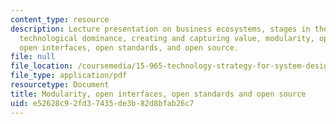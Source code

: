 ```yaml
---
content_type: resource
description: Lecture presentation on business ecosystems, stages in the battle for
  technological dominance, creating and capturing value, modularity, open innovation,
  open interfaces, open standards, and open source.
file: null
file_location: /coursemedia/15-965-technology-strategy-for-system-design-and-management-spring-2009/e52628c92fd37435de3b82d8bfab26c7_MIT15_965S09_Lec16.pdf
file_type: application/pdf
resourcetype: Document
title: Modularity, open interfaces, open standards and open source
uid: e52628c9-2fd3-7435-de3b-82d8bfab26c7
---
```

